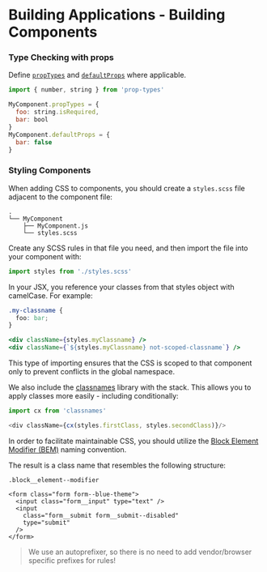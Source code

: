 # Building Applications - Building Components

### Type Checking with props

Define [`propTypes`](https://reactjs.org/docs/typechecking-with-proptypes.html#proptypes) and [`defaultProps`](https://reactjs.org/docs/typechecking-with-proptypes.html#default-prop-values) where applicable.

```js
import { number, string } from 'prop-types'

MyComponent.propTypes = {
  foo: string.isRequired,
  bar: bool
}
MyComponent.defaultProps = {
  bar: false
}
```

### Styling Components

When adding CSS to components, you should create a `styles.scss` file adjacent to the component file:

```
.
└── MyComponent
    ├── MyComponent.js
    └── styles.scss
```

Create any SCSS rules in that file you need, and then import the file into your component with:

```jsx
import styles from './styles.scss'
```

In your JSX, you reference your classes from that styles object with camelCase. For example:

```css
.my-classname {
  foo: bar;
}
```

```jsx
<div className={styles.myClassname} />
<div className={`${styles.myClassname} not-scoped-classname`} />
```

This type of importing ensures that the CSS is scoped to that component only to prevent conflicts in the global namespace.

We also include the [classnames](https://github.com/JedWatson/classnames) library with the stack. This allows you to apply classes more easily - including conditionally:

```js
import cx from 'classnames'

<div className={cx(styles.firstClass, styles.secondClass)}/>
```

In order to facilitate maintainable CSS, you should utilize the [Block Element Modifier (BEM)](http://getbem.com/naming/) naming convention.

The result is a class name that resembles the following structure:

```
.block__element--modifier
```

```
<form class="form form--blue-theme">
  <input class="form__input" type="text" />
  <input
    class="form__submit form__submit--disabled"
    type="submit"
  />
</form>
```

> We use an autoprefixer, so there is no need to add vendor/browser specific prefixes for rules!
